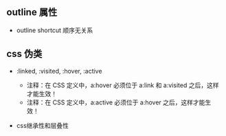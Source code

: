 ## outline 属性
- outline shortcut 顺序无关系
## css 伪类
- :linked, :visited, :hover, :active
  - 注释：在 CSS 定义中，a:hover 必须位于 a:link 和 a:visited 之后，这样才能生效！
  - 注释：在 CSS 定义中，a:active 必须位于 a:hover 之后，这样才能生效！

- css继承性和层叠性
